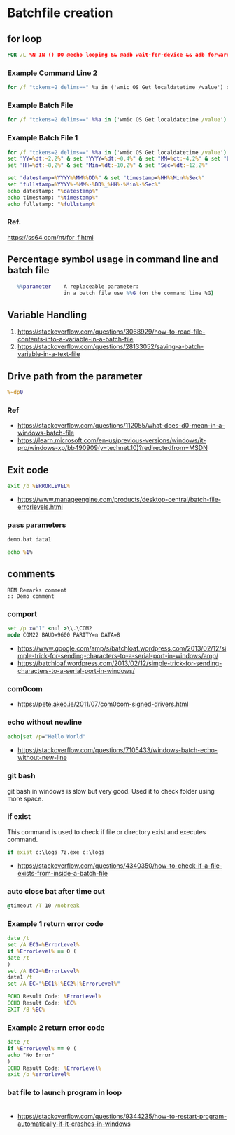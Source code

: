 # Batchfile creation
## for loop
```bat
FOR /L %N IN () DO @echo looping && @adb wait-for-device && adb forward tcp:3490 tcp:3490 && adb shell
```
### Example Command Line 2
```bat
for /f "tokens=2 delims==" %a in ('wmic OS Get localdatetime /value') do set "dt=%a"
```
### Example Batch File
```bat
for /f "tokens=2 delims==" %%a in ('wmic OS Get localdatetime /value') do set "dt=%%a"
```
### Example Batch File 1
```bat
for /f "tokens=2 delims==" %%a in ('wmic OS Get localdatetime /value') do set "dt=%%a"
set "YY=%dt:~2,2%" & set "YYYY=%dt:~0,4%" & set "MM=%dt:~4,2%" & set "DD=%dt:~6,2%"
set "HH=%dt:~8,2%" & set "Min=%dt:~10,2%" & set "Sec=%dt:~12,2%"

set "datestamp=%YYYY%%MM%%DD%" & set "timestamp=%HH%%Min%%Sec%"
set "fullstamp=%YYYY%-%MM%-%DD%_%HH%-%Min%-%Sec%"
echo datestamp: "%datestamp%"
echo timestamp: "%timestamp%"
echo fullstamp: "%fullstamp%
```
### Ref.
https://ss64.com/nt/for_f.html

## Percentage symbol usage in command line and batch file
```bat
   %%parameter    A replaceable parameter:              
                  in a batch file use %%G (on the command line %G)
```
## Variable Handling
1. https://stackoverflow.com/questions/3068929/how-to-read-file-contents-into-a-variable-in-a-batch-file  
1. https://stackoverflow.com/questions/28133052/saving-a-batch-variable-in-a-text-file  

## Drive path from the parameter
```bat
%~dp0
```
### Ref
* https://stackoverflow.com/questions/112055/what-does-d0-mean-in-a-windows-batch-file
* https://learn.microsoft.com/en-us/previous-versions/windows/it-pro/windows-xp/bb490909(v=technet.10)?redirectedfrom=MSDN
## Exit code
```bat
exit /b %ERRORLEVEL%
```
* https://www.manageengine.com/products/desktop-central/batch-file-errorlevels.html
### pass parameters
```bat
demo.bat data1

echo %1%
```
## comments
```
REM Remarks comment
:: Demo comment
```
### comport 
```bat
set /p x="1" <nul >\\.\COM2
mode COM22 BAUD=9600 PARITY=n DATA=8
```
* https://www.google.com/amp/s/batchloaf.wordpress.com/2013/02/12/simple-trick-for-sending-characters-to-a-serial-port-in-windows/amp/
* https://batchloaf.wordpress.com/2013/02/12/simple-trick-for-sending-characters-to-a-serial-port-in-windows/
### com0com
* https://pete.akeo.ie/2011/07/com0com-signed-drivers.html
### echo without newline
```bat
echo|set /p="Hello World"
```
* https://stackoverflow.com/questions/7105433/windows-batch-echo-without-new-line
### git bash
git bash in windows is slow but very good. Used it to check folder using more space. 
### if exist
This command is used to check if file or directory exist and executes command.
```cmd
if exist c:\logs 7z.exe c:\logs
```
* https://stackoverflow.com/questions/4340350/how-to-check-if-a-file-exists-from-inside-a-batch-file
### auto close bat after time out
```bat
@timeout /T 10 /nobreak
```
### Example 1 return error code
```bat
date /t
set /A EC1=%ErrorLevel%
if %ErrorLevel% == 0 (
date /t
)
set /A EC2=%ErrorLevel%  
date1 /t
set /A EC="%EC1%|%EC2%|%ErrorLevel%"

ECHO Result Code: %ErrorLevel%
ECHO Result Code: %EC%
EXIT /B %EC% 
```
### Example 2 return error code
```bat
date /t
if %ErrorLevel% == 0 (
echo "No Error"    
)
ECHO Result Code: %ErrorLevel%
exit /b %errorlevel%
```
### bat file to launch program in loop
```batch
```
#### 
* https://stackoverflow.com/questions/9344235/how-to-restart-program-automatically-if-it-crashes-in-windows
